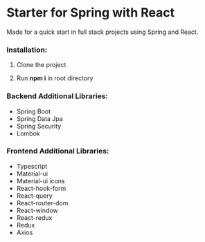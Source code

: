 # Starter for Spring with React

Made for a quick start in full stack projects using Spring and React.

### Installation:

1. Clone the project

2. Run **npm i** in root directory

### Backend Additional Libraries:

-   Spring Boot
-   Spring Data Jpa
-   Spring Security
-   Lombok

### Frontend Additional Libraries:

-   Typescript
-   Material-ui
-   Material-ui icons
-   React-hook-form
-   React-query
-   React-router-dom
-   React-window
-   React-redux
-   Redux
-   Axios
